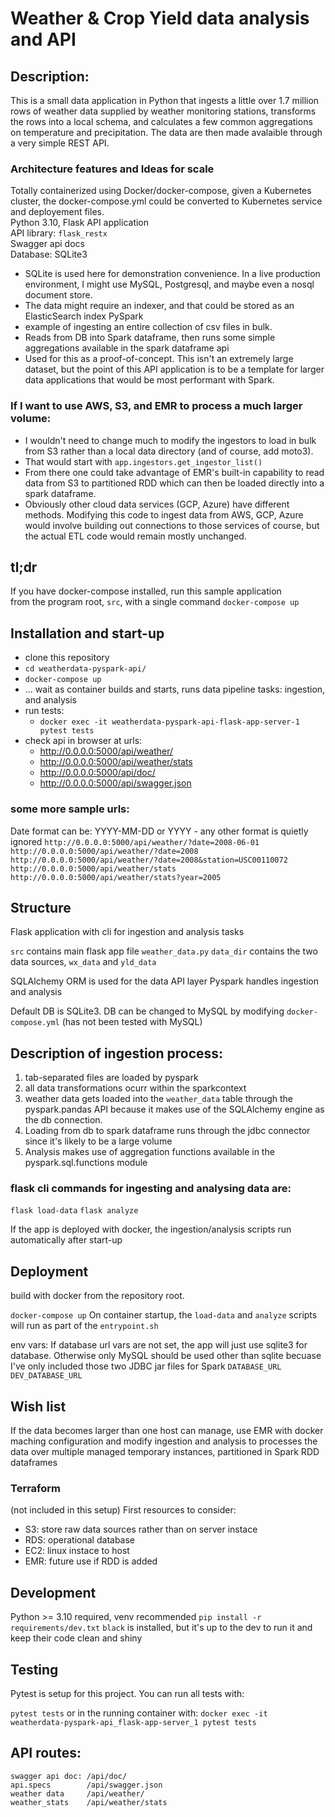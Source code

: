# Weather & Crop Yield data analysis and API

## Description:  
This is a small data application in Python that ingests a little over 1.7 million rows of weather data supplied by weather monitoring stations, transforms the rows into a local schema, and calculates a few common aggregations on temperature and precipitation. The data are then made avalaible through a very simple REST API.  

### Architecture features and Ideas for scale
Totally containerized using Docker/docker-compose, given a Kubernetes cluster, the docker-compose.yml could be converted to Kubernetes service and deployement files.  
Python 3.10, Flask API application  
API library: `flask_restx`  
Swagger api docs  
Database: SQLite3  
  - SQLite is used here for demonstration convenience. In a live production environment, I might use MySQL, Postgresql, and maybe even a nosql document store.
  - The data might require an indexer, and that could be stored as an ElasticSearch index
PySpark  
  - example of ingesting an entire collection of csv files in bulk.
  - Reads from DB into Spark dataframe, then runs some simple aggregations available in the spark dataframe api
  - Used for this as a proof-of-concept. This isn't an extremely large dataset, but the point of this API application is to be a template for larger data applications that would be most performant with Spark. 
  
### If I want to use AWS, S3, and EMR to process a much larger volume:
  - I wouldn't need to change much to modify the ingestors to load in bulk from S3 rather than a local data directory (and of course, add moto3). 
  - That would start with `app.ingestors.get_ingestor_list()`
  - From there one could take advantage of EMR's built-in capability to read data from S3 to partitioned RDD which can then be loaded directly into a spark dataframe.
  - Obviously other cloud data services (GCP, Azure) have different methods. Modifying this code to ingest data from AWS, GCP, Azure would involve building out connections to those services of course, but the actual ETL code would remain mostly unchanged.

## tl;dr  
If you have docker-compose installed, run this sample application  
from the program root, `src`, with a single command `docker-compose up`

## Installation and start-up
- clone this repository
- `cd weatherdata-pyspark-api/`
- `docker-compose up`
- ... wait as container builds and starts, runs data pipeline tasks: ingestion, and analysis
- run tests:
  - `docker exec -it weatherdata-pyspark-api-flask-app-server-1 pytest tests`
- check api in browser at urls:
  - http://0.0.0.0:5000/api/weather/
  - http://0.0.0.0:5000/api/weather/stats
  - http://0.0.0.0:5000/api/doc/
  - http://0.0.0.0:5000/api/swagger.json


### some more sample urls:
Date format can be: YYYY-MM-DD or YYYY - any other format is quietly ignored
`http://0.0.0.0:5000/api/weather/?date=2008-06-01`
`http://0.0.0.0:5000/api/weather/?date=2008`
`http://0.0.0.0:5000/api/weather/?date=2008&station=USC00110072`
`http://0.0.0.0:5000/api/weather/stats`
`http://0.0.0.0:5000/api/weather/stats?year=2005`

## Structure
Flask application with cli for ingestion and analysis tasks

`src` contains main flask app file `weather_data.py`
`data_dir` contains the two data sources, `wx_data` and `yld_data`

SQLAlchemy ORM is used for the data API layer
Pyspark handles ingestion and analysis

Default DB is SQLite3.
DB can be changed to MySQL by modifying `docker-compose.yml`
(has not been tested with MySQL)

## Description of ingestion process:
1. tab-separated files are loaded by pyspark
2. all data transformations ocurr within the sparkcontext
3. weather data gets loaded into the `weather_data` table through the pyspark.pandas API because it makes use of the SQLAlchemy engine as the db connection.
4. Loading from db to spark dataframe runs through the jdbc connector since it's likely to be a large volume
5. Analysis makes use of aggregation functions available in the pyspark.sql.functions module

### flask cli commands for ingesting and analysing data are:

`flask load-data`
`flask analyze`

If the app is deployed with docker, the ingestion/analysis scripts run automatically after start-up

## Deployment
build with docker from the repository root.

`docker-compose up`
On container startup, the `load-data` and `analyze` scripts will run as part of the `entrypoint.sh`

env vars:
If database url vars are not set, the app will just use sqlite3 for database.
Otherwise only MySQL should be used other than sqlite becuase I've only included those two JDBC jar files for Spark
`DATABASE_URL`
`DEV_DATABASE_URL`

## Wish list
If the data becomes larger than one host can manage, use EMR with docker maching configuration and modify ingestion and analysis to processes the data over multiple managed temporary instances, partitioned in Spark RDD dataframes

### Terraform
(not included in this setup)
First resources to consider:
- S3: store raw data sources rather than on server instace
- RDS: operational database
- EC2: linux instace to host
- EMR: future use if RDD is added


## Development
Python >= 3.10 required, venv recommended
`pip install -r requirements/dev.txt`
`black` is installed, but it's up to the dev to run it and keep their code clean and shiny

## Testing
Pytest is setup for this project.
You can run all tests with:

`pytest tests`
or in the running container with:
`docker exec -it weatherdata-pyspark-api_flask-app-server_1 pytest tests`

## API routes:
```
swagger api doc: /api/doc/
api.specs        /api/swagger.json
weather data     /api/weather/
weather_stats    /api/weather/stats
```
